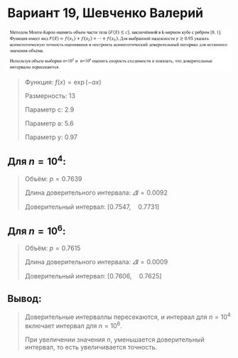 # **Вариант 19, Шевченко Валерий**

![image](1.png)

>Функция: $f(x)=\exp(-ax)$
>
>Размерность: $13$
>
>Параметр c: $2.9$
>
>Параметр a: $5.6$
>
>Параметр y: $0.97$

## Для $n = 10^4$:

>Объём: $p = 0.7639$
>
>Длина доверительного интервала: $\varDelta l=0.0092$
>
>Доверительный интервал: $\Big[0.7547,\quad 0.7731\Big]$

## Для $n=10^6$:

>Объём: $p = 0.7615$
>
>Длина доверительного интервала: $\varDelta l=0.0009$
>
>Доверительный интервал: $\Big[0.7606,\quad 0.7625\Big]$

## Вывод:
>Доверительные интерваллы пересекаются, и интервал для $n = 10^4$ включает интервал для $n = 10^6$. 
>
>При увеличении значения $n$, уменьшается доверительный интервал, то есть увеличивается точность.